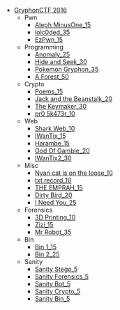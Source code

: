 * [GryphonCTF 2016](/2016/gryphonctf_2016/README.md)
    - Pwn
        + [Aleph MinusOne_15](/2016/gryphonctf_2016/pwn/aleph-minusone_15/README.md)
        + [lolc0ded_35](/2016/gryphonctf_2016/pwn/lolc0ded_35/README.md)
        + [EzPwn_15](/2016/gryphonctf_2016/pwn/ezpwn_15/README.md)
    - Programming
        + [Anomaly_25](/2016/gryphonctf_2016/programming/anomaly_25/README.md)
        + [Hide and Seek_30](/2016/gryphonctf_2016/programming/hide-and-seek_30/README.md)
        + [Pokemon Gryphon_35](/2016/gryphonctf_2016/programming/pokemon-gryphon_35/README.md)
        + [A Forest_50](/2016/gryphonctf_2016/programming/a-forest_50/README.md)
    - Crypto
        + [Poems_15](/2016/gryphonctf_2016/crypto/poems_15/README.md)
        + [Jack and the Beanstalk_20](/2016/gryphonctf_2016/crypto/jack-and-the-beanstalk_20/README.md)
        + [The Keymaker_30](/2016/gryphonctf_2016/crypto/the-keymaker_30/README.md)
        + [pr0 5k473r_10](/2016/gryphonctf_2016/crypto/pr0-5k473r_10/README.md)
    - Web
        + [Shark Web_10](/2016/gryphonctf_2016/web/shark-web_10/README.md)
        + [IWanTix_15](/2016/gryphonctf_2016/web/iwantix_15/README.md)
        + [Harambe_15](/2016/gryphonctf_2016/web/harambe_15/README.md)
        + [God Of Gamble_20](/2016/gryphonctf_2016/web/god-of-gamble_20/README.md)
        + [IWanTix2_30](/2016/gryphonctf_2016/web/iwantix2_30/README.md)
    - Misc
        + [Nyan cat is on the loose_10](/2016/gryphonctf_2016/misc/nyan-cat-is-on-the-loose_10/README.md)
        + [txt record_10](/2016/gryphonctf_2016/misc/txt-record_10/README.md)
        + [THE EMPRAH_15](/2016/gryphonctf_2016/misc/the-emprah_15/README.md)
        + [Dirty Bird_20](/2016/gryphonctf_2016/misc/dirty-bird_20/README.md)
        + [I Need You_25](/2016/gryphonctf_2016/misc/i-need-you_25/README.md)
    - Forensics
        + [3D Printing_10](/2016/gryphonctf_2016/forensics/3d-printing_10/README.md)
        + [Zizi_15](/2016/gryphonctf_2016/forensics/zizi_15/README.md)
        + [Mr Robot_35](/2016/gryphonctf_2016/forensics/mr-robot_35/README.md)
    - Bin
        + [Bin 1_15](/2016/gryphonctf_2016/bin/bin-1_15/README.md)
        + [Bin 2_25](/2016/gryphonctf_2016/bin/bin-2_25/README.md)
    - Sanity
        + [Sanity Stego_5](/2016/gryphonctf_2016/sanity/sanity-stego_5/README.md)
        + [Sanity Forensics_5](/2016/gryphonctf_2016/sanity/sanity-forensics_5/README.md)
        + [Sanity Bot_5](/2016/gryphonctf_2016/sanity/sanity-bot_5/README.md)
        + [Sanity Crypto_5](/2016/gryphonctf_2016/sanity/sanity-crypto_5/README.md)
        + [Sanity Bin_5](/2016/gryphonctf_2016/sanity/sanity-bin_5/README.md)
